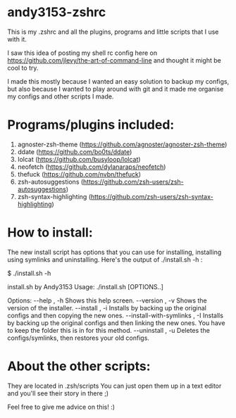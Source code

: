 # andy3153-zshrc

This is my .zshrc and all the plugins, programs and little scripts that I use with it. 

I saw this idea of posting my shell rc config here on https://github.com/jlevy/the-art-of-command-line and thought it might be cool to try.

I made this mostly because I wanted an easy solution to backup my configs, but also because I wanted to play around with git and it made me organise my configs and other scripts I made.

# Programs/plugins included:
  1. agnoster-zsh-theme (https://github.com/agnoster/agnoster-zsh-theme)
  2. ddate (https://github.com/bo0ts/ddate)
  3. lolcat (https://github.com/busyloop/lolcat)
  4. neofetch (https://github.com/dylanaraps/neofetch)
  5. thefuck (https://github.com/nvbn/thefuck)
  6. zsh-autosuggestions (https://github.com/zsh-users/zsh-autosuggestions)
  7. zsh-syntax-highlighting (https://github.com/zsh-users/zsh-syntax-highlighting)


# How to install:
  The new install script has options that you can use for installing, installing using symlinks and uninstalling. Here's the output of ./install.sh -h :
  
  $ ./install.sh -h
  
   install.sh by Andy3153
   Usage: ./install.sh [OPTIONS..]

   Options:
    --help                  , -h   Shows this help screen.
    --version               , -v   Shows the version of the installer.
    --install               , -i   Installs by backing up the original
                                   configs and then copying the new ones.
    --install-with-symlinks , -I   Installs by backing up the original
                                   configs and then linking the new ones.
                                   You have to keep the folder this is in
                                   for this method.
    --uninstall             , -u   Deletes the configs/symlinks, then
                                   restores your old configs.
                                   
# About the other scripts:
They are located in .zsh/scripts
You can just open them up in a text editor and you'll see their story in there ;)

Feel free to give me advice on this! :)
